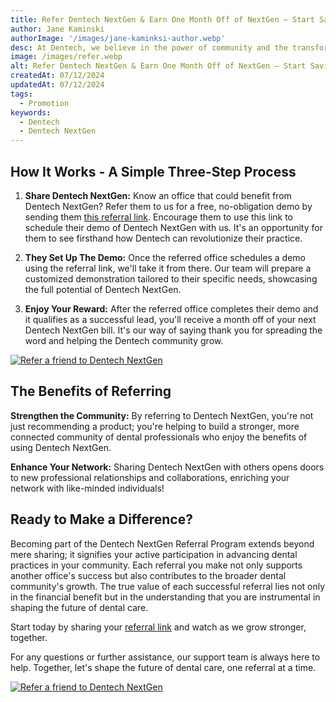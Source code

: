 ```yaml
---
title: Refer Dentech NextGen & Earn One Month Off of NextGen – Start Saving Now!
author: Jane Kaminski
authorImage: '/images/jane-kaminksi-author.webp'
desc: At Dentech, we believe in the power of community and the transformative impact of sharing innovative solutions. Our referral program is designed to empower our users to introduce Dentech NextGen to other dental offices, helping them to elevate their practice with our dental management software. By participating, you're not just offering them a tool; you're opening the door to better efficiency, patient care, and practice management.
image: /images/refer.webp
alt: Refer Dentech NextGen & Earn One Month Off of NextGen – Start Saving Now!
createdAt: 07/12/2024
updatedAt: 07/12/2024
tags:
  - Promotion
keywords:
  - Dentech
  - Dentech NextGen
---
```


## How It Works - A Simple Three-Step Process

1. **Share Dentech NextGen:** Know an office that could benefit from Dentech NextGen? Refer them to us for a free, no-obligation demo by sending them [this referral link](https://calendly.com/jane-kaminski/dentech-nextgen-introductory-call-office-referral?month=2024-07). Encourage them to use this link to schedule their demo of Dentech NextGen with us. It's an opportunity for them to see firsthand how Dentech can revolutionize their practice.

2. **They Set Up The Demo:** Once the referred office schedules a demo using the referral link, we'll take it from there. Our team will prepare a customized demonstration tailored to their specific needs, showcasing the full potential of Dentech NextGen.

3. **Enjoy Your Reward:** After the referred office completes their demo and it qualifies as a successful lead, you'll receive a month off of your next Dentech NextGen bill. It's our way of saying thank you for spreading the word and helping the Dentech community grow.

[![Refer a friend to Dentech NextGen](/images/refer-friend-cta.webp 'Refer a friend to Dentech NextGen')](https://calendly.com/jane-kaminski/dentech-nextgen-introductory-call-office-referral?month=2024-07)

## The Benefits of Referring 

**Strengthen the Community:** By referring to Dentech NextGen, you're not just recommending a product; you're helping to build a stronger, more connected community of dental professionals who enjoy the benefits of using Dentech NextGen.

**Enhance Your Network:** Sharing Dentech NextGen with others opens doors to new professional relationships and collaborations, enriching your network with like-minded individuals!

## Ready to Make a Difference?

Becoming part of the Dentech NextGen Referral Program extends beyond mere sharing; it signifies your active participation in advancing dental practices in your community. Each referral you make not only supports another office's success but also contributes to the broader dental community's growth. The true value of each successful referral lies not only in the financial benefit but in the understanding that you are instrumental in shaping the future of dental care.

Start today by sharing your [referral link](https://calendly.com/jane-kaminski/dentech-nextgen-introductory-call-office-referral?month=2024-07) and watch as we grow stronger, together.

For any questions or further assistance, our support team is always here to help. Together, let's shape the future of dental care, one referral at a time.

[![Refer a friend to Dentech NextGen](/images/refer-friend-cta.webp 'Refer a friend to Dentech NextGen')](https://calendly.com/jane-kaminski/dentech-nextgen-introductory-call-office-referral?month=2024-07)